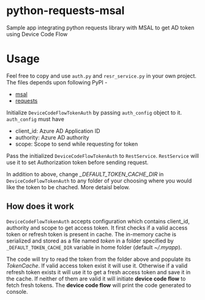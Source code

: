 # python-requests-msal
Sample app integrating python requests library with MSAL to get AD token using Device Code Flow 

# Usage

Feel free to copy and use `auth.py` and `resr_service.py` in your own project. The files depends upon following PyPI -
- [msal](https://pypi.org/project/msal/)
- [requests](https://pypi.org/project/requests/)

Initialize `DeviceCodeFlowTokenAuth` by passing `auth_config` object to it. `auth_config` must have
- client_id: Azure AD Application ID 
- authority: Azure AD authority
- scope: Scope to send while requesting for token

Pass the initialized `DeviceCodeFlowTokenAuth` to `RestService`. `RestService` will use it to set Authorization token before sending request. 

In addition to above, change *_DEFAULT_TOKEN_CACHE_DIR* in `DeviceCodeFlowTokenAuth` to any folder of your choosing where you would like the token to be chached. More detaisl below.

## How does it work

`DeviceCodeFlowTokenAuth` accepts configuration which contains client_id, authority and scope to get access token. It first checks if a valid access token or refresh token is present in cache. The in-memory cache is serialized and stored as a file named *token* in a folder specified by `_DEFAULT_TOKEN_CACHE_DIR` variable in home folder (default *~/.myapp*). 

The code will try to read the token from the folder above and populate its *TokenCache*. If valid access token exist it will use it. Otherwise if a valid refresh token exists it will use it to get a fresh access token and save it in the cache. If neither of them are valid it will initiate **device code flow** to fetch fresh tokens. The **device code flow** will print the code generated to console.
